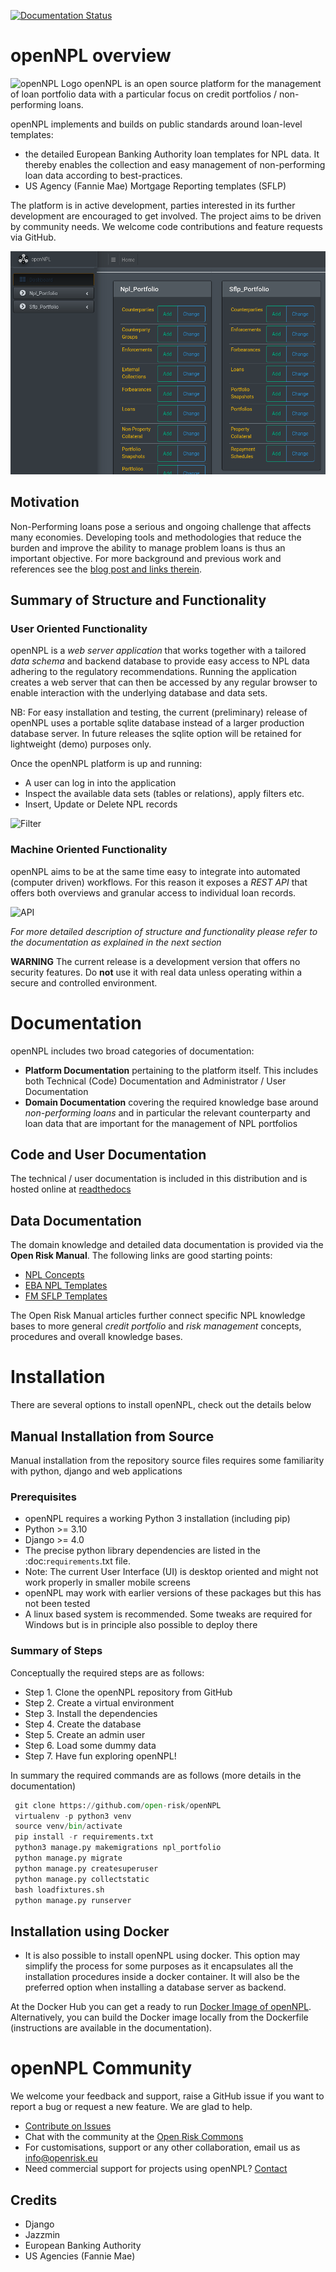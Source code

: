 [![Documentation Status](https://readthedocs.org/projects/opennpl/badge/?version=latest)](https://opennpl.readthedocs.io/en/latest/?badge=latest)

# openNPL overview
![openNPL Logo](/docs/source/opennpl-logo.png) openNPL is an open source platform for the management of loan portfolio data with a particular focus on credit portfolios / non-performing loans. 

openNPL implements and builds on public standards around loan-level templates:

* the detailed European Banking Authority loan templates for NPL data. It thereby enables the collection and easy management of non-performing loan data according to best-practices.
* US Agency (Fannie Mae) Mortgage Reporting templates (SFLP)

The platform is in active development, parties interested in its further development are encouraged to get involved. The project aims to be driven by community needs. We welcome code contributions and feature requests via GitHub.

![Landing](/docs/source/screenshots/landing.png)

## Motivation
Non-Performing loans pose a serious and ongoing challenge that affects many economies. Developing tools and methodologies that reduce the burden and improve the ability to manage problem loans is thus an important objective. For more background and previous work and references see the [blog post and links therein](https://www.openriskmanagement.com/opennpl-open-source-npl-platform-first-release/).

## Summary of Structure and Functionality

### User Oriented Functionality

openNPL is a *web server application* that works together with a tailored *data schema* and backend database to provide easy access to NPL data adhering to the regulatory recommendations. Running the application creates a web server that can then be accessed by any regular browser to enable interaction with the underlying database and data sets. 

NB: For easy installation and testing, the current (preliminary) release of openNPL uses a portable sqlite database instead of a larger production database server. In future releases the sqlite option will be retained for lightweight (demo) purposes only.  

Once the openNPL platform is up and running:

* A user can log in into the application
* Inspect the available data sets (tables or relations), apply filters etc.
* Insert, Update or Delete NPL records

![Filter](/docs/source/screenshots/filter.png)

### Machine Oriented Functionality
openNPL aims to be at the same time easy to integrate into automated (computer driven) workflows. For this reason it exposes a *REST API* that offers both overviews and granular access to individual loan records.

![API](/docs/source/API.png)

*For more detailed description of structure and functionality please refer to the documentation as explained in the next section* 

**WARNING**
The current release is a development version that offers no security features. Do **not** use it with real data unless operating within a secure and controlled environment.

# Documentation
openNPL includes two broad categories of documentation:

* **Platform Documentation** pertaining to the platform itself. This includes both Technical (Code) Documentation
 and Administrator / User Documentation
* **Domain Documentation** covering the required knowledge base around *non-performing loans* and in 
particular the relevant counterparty and loan data that are important for the management of NPL portfolios

## Code and User Documentation
The technical / user documentation is included in this distribution and is hosted online at [readthedocs](http://opennpl.readthedocs.io) 

## Data Documentation
The domain knowledge and detailed data documentation is provided via the **Open Risk Manual**. The following links are good starting points:

* [NPL Concepts](https://www.openriskmanual.org/wiki/Category:NPL)
* [EBA NPL Templates](https://www.openriskmanual.org/wiki/EBA_NPL_Template)
* [FM SFLP Templates](https://www.openriskmanual.org/wiki/FM_SFLP_Template)

The Open Risk Manual articles further connect specific NPL knowledge bases to more general *credit portfolio* and *risk management* concepts, procedures and overall knowledge bases.

# Installation 
There are several options to install openNPL, check out the details below

## Manual Installation from Source 
Manual installation from the repository source files requires some familiarity with python, django and web applications

### Prerequisites
- openNPL requires a working Python 3 installation (including pip)
- Python >= 3.10
- Django >= 4.0
- The precise python library dependencies are listed in the :doc:`requirements`.txt file.
- Note: The current User Interface (UI) is desktop oriented and might not work properly in smaller mobile screens
- openNPL may work with earlier versions of these packages but this has not been tested
- A linux based system is recommended. Some tweaks are required for Windows but is in principle also possible to deploy there

### Summary of Steps
Conceptually the required steps are as follows:
* Step 1. Clone the openNPL repository from GitHub
* Step 2. Create a virtual environment
* Step 3. Install the dependencies
* Step 4. Create the database
* Step 5. Create an admin user
* Step 6. Load some dummy data
* Step 7. Have fun exploring openNPL!

In summary the required commands are as follows (more details in the documentation)
``` python
 git clone https://github.com/open-risk/openNPL
 virtualenv -p python3 venv
 source venv/bin/activate
 pip install -r requirements.txt
 python3 manage.py makemigrations npl_portfolio
 python manage.py migrate
 python manage.py createsuperuser
 python manage.py collectstatic
 bash loadfixtures.sh
 python manage.py runserver
```

## Installation using Docker

* It is also possible to install openNPL using docker. This option may simplify the process for some purposes as it encapsulates all the installation procedures inside a docker container. It will also be the preferred option when installing a database server as backend.
  
At the Docker Hub you can get a ready to run [Docker Image of openNPL](https://hub.docker.com/repository/docker/openrisk/opennpl_web). Alternatively, you can build the Docker image locally from the Dockerfile (instructions are available in the documentation).

# openNPL Community
We welcome your feedback and support, raise a GitHub issue if you want to report a bug or request a new feature. We are glad to help.

- [Contribute on Issues](<https://github.com/open-risk/openNPL/issues>)
- Chat with the community at the [Open Risk Commons](<https://www.openriskcommons.org/c/open-source/opennpl/13>)
- For customisations, support or any other collaboration, email us as <info@openrisk.eu>
- Need commercial support for projects using openNPL? [Contact](https://www.openriskmanagement.com/contact/)

## Credits

* Django
* Jazzmin
* European Banking Authority
* US Agencies (Fannie Mae)
